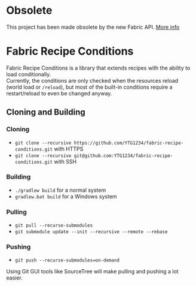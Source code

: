 # Obsolete
This project has been made obsolete by the new Fabric API. [More info](https://maven.fabricmc.net/docs/fabric-api-0.46.0+1.18/net/fabricmc/fabric/api/resource/conditions/v1/package-summary.html)

# Fabric Recipe Conditions
Fabric Recipe Conditions is a library that extends recipes with the ability to load conditionally.<br/>
Currently, the conditions are only checked when the resources reload (world load or `/reload`), but most of the built-in
conditions require a restart/reload to even be changed anyway.

## Cloning and Building
### Cloning
- `git clone --recursive https://github.com/YTG1234/fabric-recipe-conditions.git` with HTTPS
- `git clone --recursive git@github.com:YTG1234/fabric-recipe-conditions.git` with SSH
### Building
- `./gradlew build` for a normal system
- `gradlew.bat build` for a Windows system
### Pulling
- `git pull --recurse-submodules`
- `git submodule update --init --recursive --remote --rebase`
### Pushing
- `git push --recurse-submodules=on-demand`

Using Git GUI tools like SourceTree will make pulling and pushing a lot easier.
